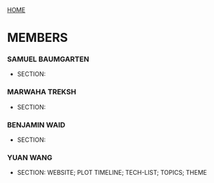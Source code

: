 [HOME](https://trekshcool.github.io/Ironman3/index)
# MEMBERS

### SAMUEL BAUMGARTEN
- SECTION: 

### MARWAHA TREKSH
- SECTION: 


### BENJAMIN WAID
- SECTION: 

### YUAN WANG
- SECTION: WEBSITE; PLOT TIMELINE; TECH-LIST; TOPICS; THEME

